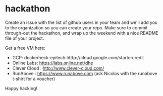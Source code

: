 hackathon
=========

Create an issue with the list of github users in your team and we'll add you to the organization so you can create your repo. Make sure to commit through-out the hackathon, and wrap up the weekend with a nice README file of your project.

Get a free VM here:

* GCP: dockerheck-epitech htttp://cloud.google.com/startercredit
* Online Labs: https://labs.online.net/dhe
* Clever Cloud : http://www.clever-cloud.com/
* RunAbove : https://www.runabove.com (ask Nicolas with the runabove t-shirt for a voucher)

Happy hacking!
